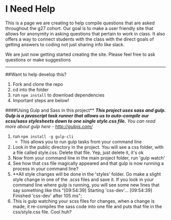 # I Need Help

This is a page we are creating to help compile questions that are asked
throughout the g27 cohort. Our goal is to make a user friendly site
that allows for anonymity in asking questions
that pertain to work in class. It also offers
a way to connect students with the class with the direct
goals of getting answers to coding not just sharing info like
slack.

We are just now getting started creating
the site. Please feel free to ask questions or make suggestions


----
##Want to help develop this?
1. Fork and clone the repo
1. cd into the folder
1. run `npm install` to download dependencies
1. Important steps are below!

####Using Gulp and Sass in this project**
***This project uses sass and gulp. Gulp is a javascript task runner that allows us to auto-compile our scss/sass stylesheets down to one single style.css file.***
*You can read more about gulp here - http://gulpjs.com/*
1. run `npm install -g gulp-cli`
    * This allows you to run gulp tasks from your command line
1. Look in the public directory in the project. You will see a css folder, with a file called style.css. Delete that file. Yep, just delete it, it's ok
1. Now from your command line in the main project folder, run 'gulp watch'
1. See how that css file magically appeared and that gulp is now running a process in your command line?
1. **All style changes will be done in the 'styles' folder. Go make a slight style change in one of the .scss files and save it. If you look in your command line where gulp is running, you will see some new lines that say something like this "[09:54:39] Starting 'css-dev'...
[09:54:39] Finished 'css-dev' after 105 ms";
1. This is gulp watching your scss files for changes, when a change is made, it re-compiles the sass code into one file and puts that file in the css/style.css file. Cool huh?
